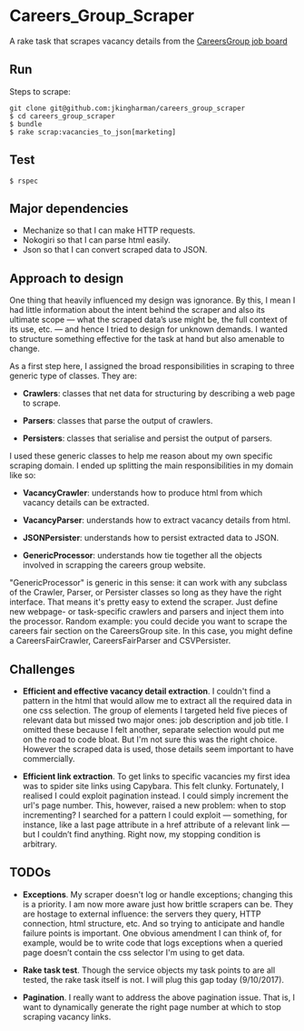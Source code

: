 # Careers_Group_Scraper

A rake task that scrapes vacancy details from the [CareersGroup job board](https://jobonline.thecareersgroup.co.uk/careersgroup/student/)

## Run ##

Steps to scrape:

```
git clone git@github.com:jkingharman/careers_group_scraper
$ cd careers_group_scraper
$ bundle
$ rake scrap:vacancies_to_json[marketing]
```

## Test ##

```
$ rspec
```

## Major dependencies ##

* Mechanize so that I can make HTTP requests.
* Nokogiri so that I can parse html easily.
* Json so that I can convert scraped data to JSON.

## Approach to design ##

One thing that heavily influenced my design was ignorance. By this, I mean I had little information about the intent behind the scraper and also its ultimate scope — what the scraped data’s use might be, the full context of its use, etc. — and hence I tried to design for unknown demands. I wanted to structure something effective for the task at hand but also amenable to change.

As a first step here, I assigned the broad responsibilities in scraping to three generic type of classes. They are:

* __Crawlers__: classes that net data for structuring by describing a web page to scrape.

* __Parsers__: classes that parse the output of crawlers.

* __Persisters__: classes that serialise and persist the output of parsers.

I used these generic classes to help me reason about my own specific scraping domain. I ended up splitting the main responsibilities in my domain like so:

* __VacancyCrawler__: understands how to produce html from which vacancy details can be extracted.

* __VacancyParser__: understands how to extract vacancy details from html.

* __JSONPersister__: understands how to persist extracted data to JSON.

* __GenericProcessor__: understands how tie together all the objects involved in scrapping the careers group website.

"GenericProcessor" is generic in this sense: it can work with any subclass of the Crawler, Parser, or Persister classes so long as they have the right interface. That means it's pretty easy to extend the scraper. Just define new webpage- or task-specific crawlers and parsers and inject them into the processor. Random example: you could decide you want to scrape the careers fair section on the CareersGroup site. In this case, you might define a CareersFairCrawler, CareersFairParser and CSVPersister.


## Challenges ##

* __Efficient and effective vacancy detail extraction__. I couldn't find a pattern in the html that would allow me to extract all the required data in one css selection. The group of elements I targeted held five pieces of relevant data but missed two major ones: job description and job title. I omitted these because I felt another, separate selection would put me on the road to code bloat. But I'm not sure this was the right choice. However the scraped data is used, those details seem important to have commercially.


* __Efficient link extraction__. To get links to specific vacancies my first idea was to spider site links using Capybara. This felt clunky. Fortunately, I realised I could exploit pagination instead. I could simply increment the url's page number. This, however, raised a new problem: when to stop incrementing? I searched for a pattern I could exploit — something, for instance, like a last page attribute in a href attribute of a relevant link — but I couldn’t find anything. Right now, my stopping condition is arbitrary.

## TODOs ##

* __Exceptions__. My scraper doesn't log or handle exceptions; changing this is a priority. I am now more aware just how brittle scrapers can be. They are hostage to external influence: the servers they query, HTTP connection, html structure, etc. And so trying to anticipate and handle failure points is important. One obvious amendment I can think of, for example, would be to write code that logs exceptions when a queried page doesn’t contain the css selector I'm using to get data.

* __Rake task test__. Though the service objects my task points to are all tested, the rake task itself is not. I will plug this gap today (9/10/2017).

* __Pagination__. I really want to address the above pagination issue. That is, I want to dynamically generate the right page number at which to stop scraping vacancy links.
